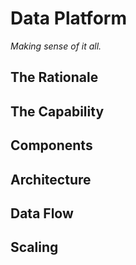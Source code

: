 # Data Platform  

_Making sense of it all._

## The Rationale

## The Capability

## Components

## Architecture

## Data Flow

## Scaling